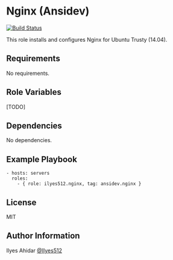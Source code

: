 Nginx (Ansidev)
=========
[![Build Status](https://travis-ci.org/Ilyes512/ansible-role-nginx.svg)](https://travis-ci.org/Ilyes512/ansible-role-nginx)

This role installs and configures Nginx for Ubuntu Trusty (14.04).

Requirements
------------

No requirements.

Role Variables
--------------

[TODO]

Dependencies
------------

No dependencies.

Example Playbook
----------------
```
- hosts: servers
  roles:
    - { role: ilyes512.nginx, tag: ansidev.nginx }
```

License
-------

MIT

Author Information
------------------

Ilyes Ahidar [@Ilyes512](https://twitter.com/ilyes512)
